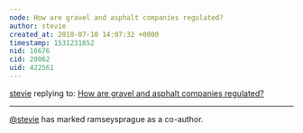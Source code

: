 ```yaml
---
node: How are gravel and asphalt companies regulated? 
author: stevie
created_at: 2018-07-10 14:07:32 +0000
timestamp: 1531231652
nid: 16676
cid: 20062
uid: 422561
---
```




[stevie](../profile/stevie) replying to: [How are gravel and asphalt companies regulated? ](../notes/stevie/07-10-2018/how-are-gravel-and-asphalt-companies-regulated)

----
 [@stevie](/profile/stevie) has marked ramseysprague as a co-author. 